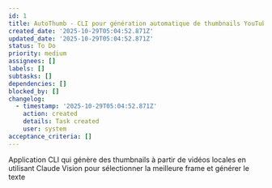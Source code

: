 ```yaml
---
id: 1
title: AutoThumb - CLI pour génération automatique de thumbnails YouTube
created_date: '2025-10-29T05:04:52.871Z'
updated_date: '2025-10-29T05:04:52.871Z'
status: To Do
priority: medium
assignees: []
labels: []
subtasks: []
dependencies: []
blocked_by: []
changelog:
  - timestamp: '2025-10-29T05:04:52.871Z'
    action: created
    details: Task created
    user: system
acceptance_criteria: []
---
```

Application CLI qui génère des thumbnails à partir de vidéos locales en utilisant Claude Vision pour sélectionner la meilleure frame et générer le texte
